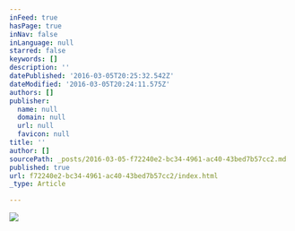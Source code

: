 ```yaml
---
inFeed: true
hasPage: true
inNav: false
inLanguage: null
starred: false
keywords: []
description: ''
datePublished: '2016-03-05T20:25:32.542Z'
dateModified: '2016-03-05T20:24:11.575Z'
authors: []
publisher:
  name: null
  domain: null
  url: null
  favicon: null
title: ''
author: []
sourcePath: _posts/2016-03-05-f72240e2-bc34-4961-ac40-43bed7b57cc2.md
published: true
url: f72240e2-bc34-4961-ac40-43bed7b57cc2/index.html
_type: Article

---
```

![](https://the-grid-user-content.s3-us-west-2.amazonaws.com/c6835494-526a-4f45-ad89-3728010b3fcd.png)